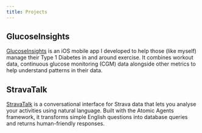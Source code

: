 ```yaml
---
title: Projects
---
```


## GlucoseInsights

[GlucoseInsights](https://www.glucoseinsights.com/) is an iOS mobile app I developed to help those (like myself) manage their Type 1 Diabetes in and around exercise. It combines workout data, continuous glucose monitoring (CGM) data alongside other metrics to help understand patterns in their data.

## StravaTalk

[StravaTalk](https://github.com/pwxn/StravaTalk) is a conversational interface for Strava data that lets you analyse your activities using natural language. Built with the Atomic Agents framework, it transforms simple English questions into database queries and returns human-friendly responses.
